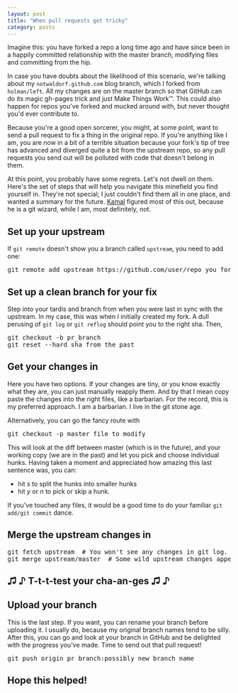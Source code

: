 ```yaml
---
layout: post
title: "When pull requests get tricky"
category: posts
---
```


Imagine this: you have forked a repo a long time ago and have since been in a happily committed relationship with the master branch, modifying files and committing from the hip.

In case you have doubts about the likelihood of this scenario, we're talking about my `notwaldorf.github.com` blog branch, which I forked from `holman/left`. All my changes are on the master branch so that GitHub can do its magic gh-pages trick and just Make Things Work™. This could also happen for repos you've forked and mucked around with, but never thought you'd ever contribute to.

Because you're a good open sorcerer, you might, at some point, want to send a pull request to fix a thing in the original repo. If you're anything like I am, you are now in a bit of a terrible situation because your fork's tip of tree has advanced and diverged quite a bit from the upstream repo, so any pull requests you send out will be polluted with code that doesn't belong in them.

At this point, you probably have some regrets. Let's not dwell on them. Here's the set of steps that will help you navigate this minefield you find yourself in. They're not special; I just couldn't find them all in one place, and wanted a summary for the future. [Kamal](https://twitter.com/kmrhb) figured most of this out, because he is a git wizard, while I am, most definitely, not.

## Set up your upstream 
If `git remote` doesn't show you a branch called `upstream`, you need to add one:
<pre>
git remote add upstream https://github.com/user/repo_you_forked.git
</pre>

## Set up a clean branch for your fix
Step into your tardis and branch from when you were last in sync with the upstream. In my case, this was when I initially created my fork. 
A dull perusing of `git log` or `git reflog` should point you to the right sha. Then,

<pre>
git checkout -b pr_branch
git reset --hard sha_from_the_past
</pre>

## Get your changes in
Here you have two options. If your changes are tiny, or you know exactly what they are, you can just manually reapply them. And by that I mean copy paste the changes into the right files, like a barbarian. For the record, this is my preferred approach. I am a barbarian. I live in the git stone age. 

Alternatively, you can go the fancy route with 

<pre>
git checkout -p master file_to_modify
</pre>

This will look at the diff between master (which is in the future), and your working copy (we are in the past) and let you pick and choose individual hunks. Having taken a moment and appreciated how amazing this last sentence was, you can:

* hit *s* to split the hunks into smaller hunks
* hit *y* or *n* to pick or skip a hunk.

If you've touched any files, it would be a good time to do your familiar `git add/git commit` dance.

## Merge the upstream changes in
<pre>
git fetch upstream  # You won't see any changes in git log. Don't panic yet.
git merge upstream/master  # Some wild upstream changes appear in git log.
</pre>

## ♫ ♪ T-t-t-test your cha-an-ges ♫ ♪

## Upload your branch
This is the last step. If you want, you can rename your branch before uploading it. I usually do, because my original branch names tend to be silly. After this, you can go and look at your branch in GitHub and be delighted with the progress you've made. Time to send out that pull request!

<pre>
git push origin pr_branch:possibly_new_branch_name
</pre>

## Hope this helped!




